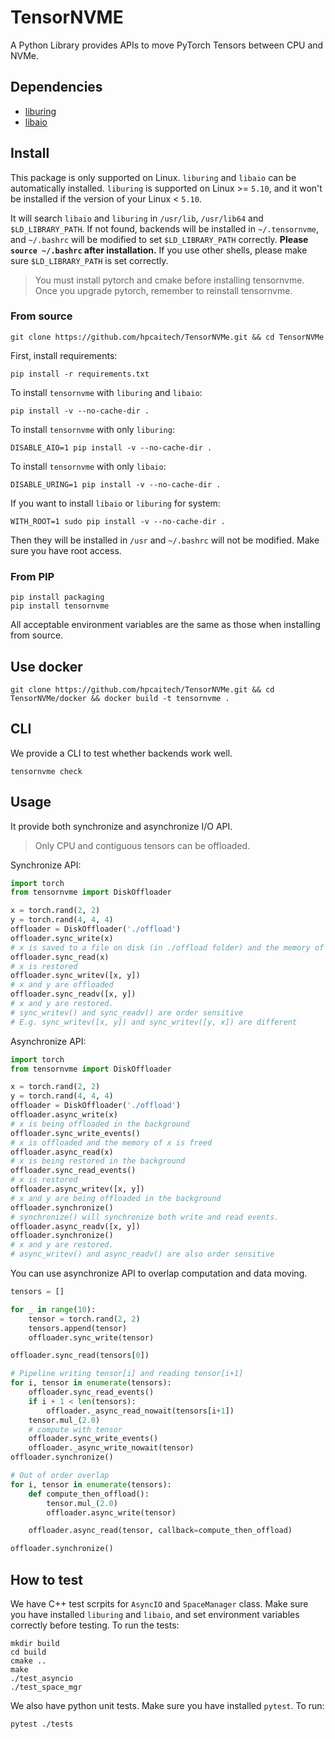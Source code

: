 # TensorNVME

A Python Library provides APIs to move PyTorch Tensors between CPU and NVMe.

## Dependencies

- [liburing](https://github.com/axboe/liburing)
- [libaio](https://pagure.io/libaio)

## Install

This package is only supported on Linux. `liburing` and `libaio` can be automatically installed. `liburing` is supported on Linux >= `5.10`, and it won't be installed if the version of your Linux < `5.10`.

It will search `libaio` and `liburing` in `/usr/lib`, `/usr/lib64` and `$LD_LIBRARY_PATH`. If not found, backends will be installed in `~/.tensornvme`, and `~/.bashrc` will be modified to set `$LD_LIBRARY_PATH` correctly. **Please `source ~/.bashrc` after installation.** If you use other shells, please make sure `$LD_LIBRARY_PATH` is set correctly.

> You must install pytorch and cmake before installing tensornvme. Once you upgrade pytorch, remember to reinstall tensornvme.

### From source

```shell
git clone https://github.com/hpcaitech/TensorNVMe.git && cd TensorNVMe
```

First, install requirements:
```shell
pip install -r requirements.txt
```

To install `tensornvme` with `liburing` and `libaio`:
```shell
pip install -v --no-cache-dir .
```

To install `tensornvme` with only `liburing`:
```shell
DISABLE_AIO=1 pip install -v --no-cache-dir .
```

To install `tensornvme` with only `libaio`:
```shell
DISABLE_URING=1 pip install -v --no-cache-dir .
```

If you want to install `libaio` or `liburing` for system:
```shell
WITH_ROOT=1 sudo pip install -v --no-cache-dir .
```
Then they will be installed in `/usr` and `~/.bashrc` will not be modified. Make sure you have root access.

### From PIP

```shell
pip install packaging
pip install tensornvme
```
All acceptable environment variables are the same as those when installing from source.

## Use docker

```shell
git clone https://github.com/hpcaitech/TensorNVMe.git && cd TensorNVMe/docker && docker build -t tensornvme .
```

## CLI

We provide a CLI to test whether backends work well.
```shell
tensornvme check
```

## Usage

It provide both synchronize and asynchronize I/O API.

> Only CPU and contiguous tensors can be offloaded.

Synchronize API:
```python
import torch
from tensornvme import DiskOffloader

x = torch.rand(2, 2)
y = torch.rand(4, 4, 4)
offloader = DiskOffloader('./offload')
offloader.sync_write(x)
# x is saved to a file on disk (in ./offload folder) and the memory of x is freed
offloader.sync_read(x)
# x is restored
offloader.sync_writev([x, y])
# x and y are offloaded
offloader.sync_readv([x, y])
# x and y are restored.
# sync_writev() and sync_readv() are order sensitive
# E.g. sync_writev([x, y]) and sync_writev([y, x]) are different
```

Asynchronize API:
```python
import torch
from tensornvme import DiskOffloader

x = torch.rand(2, 2)
y = torch.rand(4, 4, 4)
offloader = DiskOffloader('./offload')
offloader.async_write(x)
# x is being offloaded in the background
offloader.sync_write_events()
# x is offloaded and the memory of x is freed
offloader.async_read(x)
# x is being restored in the background
offloader.sync_read_events()
# x is restored
offloader.async_writev([x, y])
# x and y are being offloaded in the background
offloader.synchronize()
# synchronize() will synchronize both write and read events.
offloader.async_readv([x, y])
offloader.synchronize()
# x and y are restored.
# async_writev() and async_readv() are also order sensitive
```

You can use asynchronize API to overlap computation and data moving.
```python
tensors = []

for _ in range(10):
    tensor = torch.rand(2, 2)
    tensors.append(tensor)
    offloader.sync_write(tensor)

offloader.sync_read(tensors[0])

# Pipeline writing tensor[i] and reading tensor[i+1]
for i, tensor in enumerate(tensors):
    offloader.sync_read_events()
    if i + 1 < len(tensors):
        offloader._async_read_nowait(tensors[i+1])
    tensor.mul_(2.0)
    # compute with tensor
    offloader.sync_write_events()
    offloader._async_write_nowait(tensor)
offloader.synchronize()

# Out of order overlap
for i, tensor in enumerate(tensors):
    def compute_then_offload():
        tensor.mul_(2.0)
        offloader.async_write(tensor)

    offloader.async_read(tensor, callback=compute_then_offload)

offloader.synchronize()
```

## How to test

We have C++ test scrpits for `AsyncIO` and `SpaceManager` class. Make sure you have installed `liburing` and `libaio`, and set environment variables correctly before testing. To run the tests:

```shell
mkdir build
cd build
cmake ..
make
./test_asyncio
./test_space_mgr
```

We also have python unit tests. Make sure you have installed `pytest`. To run:

```shell
pytest ./tests
```
